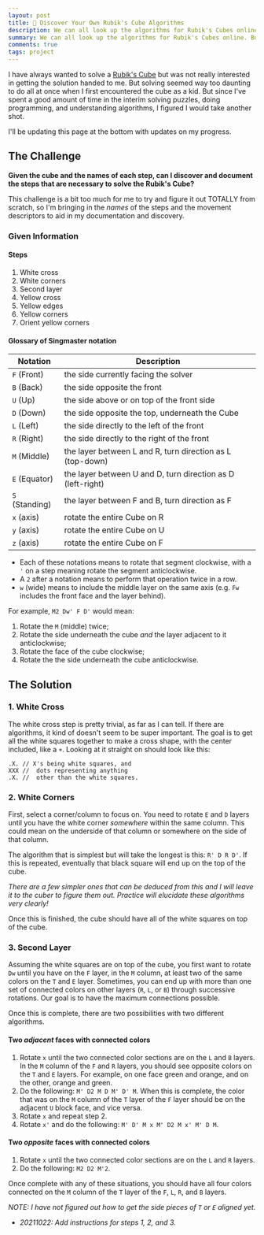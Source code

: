 ```yaml
---
layout: post
title: 🧩 Discover Your Own Rubik's Cube Algorithms
description: We can all look up the algorithms for Rubik's Cubes online. But can we discover them ourselves?
summary: We can all look up the algorithms for Rubik's Cubes online. But can we discover them ourselves?
comments: true
tags: project
---
```


I have always wanted to solve a [Rubik's Cube](https://en.wikipedia.org/wiki/Rubik%27s_Cube) but was not really interested in getting the solution handed to me. But solving seemed way too daunting to do all at once when I first encountered the cube as a kid. But since I've spent a good amount of time in the interim solving puzzles, doing programming, and understanding algorithms, I figured I would take another shot.

I'll be updating this page at the bottom with updates on my progress.

## The Challenge

**Given the cube and the names of each step, can I discover and document the steps that are necessary to solve the Rubik's Cube?**

This challenge is a bit too much for me to try and figure it out TOTALLY from scratch, so I'm bringing in the *names* of the steps and the movement descriptors to aid in my documentation and discovery.

### Given Information

#### Steps

1. White cross
2. White corners
3. Second layer
4. Yellow cross
5. Yellow edges
6. Yellow corners
7. Orient yellow corners

#### Glossary of Singmaster notation

| Notation             | Description                                                  |
| -------------------- | ------------------------------------------------------------ |
| `F` (Front)          | the side currently facing the solver                         |
| `B` (Back)           | the side opposite the front                                  |
| `U` (Up)             | the side above or on top of the front side                   |
| `D` (Down)           | the side opposite the top, underneath the Cube               |
| `L` (Left)           | the side directly to the left of the front                   |
| `R` (Right)          | the side directly to the right of the front                  |
| `M` (Middle) | the layer between L and R, turn direction as L (top-down) |
| `E` (Equator) | the layer between U and D, turn direction as D (left-right) |
| `S` (Standing) | the layer between F and B, turn direction as F |
| `x` (axis)  | rotate the entire Cube on R                                  |
| `y` (axis)  | rotate the entire Cube on U                                  |
| `z` (axis)  | rotate the entire Cube on F                                  |

- Each of these notations means to rotate that segment clockwise, with a `'` on a step meaning rotate the segment anticlockwise. 
- A `2` after a notation means to perform that operation twice in a row.
- `w` (wide) means to include the middle layer on the same axis (e.g. `Fw` includes the front face and the layer behind).

For example, `M2 Dw' F D'` would mean:

1. Rotate the `M` (middle) twice;
2. Rotate the side underneath the cube *and* the layer adjacent to it anticlockwise;
3. Rotate the face of the cube clockwise;
4. Rotate the the side underneath the cube anticlockwise.

## The Solution

### 1. White Cross

The white cross step is pretty trivial, as far as I can tell. If there are algorithms, it kind of doesn't seem to be super important. The goal is to get all the white squares together to make a cross shape, with the center included, like a `+`. Looking at it straight on should look like this:

```
.X. // X's being white squares, and
XXX //  dots representing anything
.X. //  other than the white squares.
```

### 2. White Corners

First, select a corner/column to focus on. You need to rotate `E` and `D` layers until you have the white corner *somewhere* within the same column. This could mean on the underside of that column or somewhere on the side of that column. 

The algorithm that is simplest but will take the longest is this: `R' D R D'`. If this is repeated, eventually that black square will end up on the top of the cube.

*There are a few simpler ones that can be deduced from this and I will leave it to the cuber to figure them out. Practice will elucidate these algorithms very clearly!*

Once this is finished, the cube should have all of the white squares on top of the cube.

### 3. Second Layer

Assuming the white squares are on top of the cube, you first want to rotate `Dw` until you have on the `F` layer, in the `M` column, at least two of the same colors on the `T` and `E` layer. Sometimes, you can end up with more than one set of connected colors on other layers (`R`, `L`, or `B`) through successive rotations. Our goal is to have the maximum connections possible.

Once this is complete, there are two possibilities with two different algorithms.

#### Two *adjacent* faces with connected colors

1. Rotate `x` until the two connected color sections are on the `L` and `B` layers. In the `M` column of the `F` and `R` layers, you should see opposite colors on the `T` and `E` layers. For example, on one face green and orange, and on the other, orange and green.
2. Do the following: `M' D2 M D M' D' M`. When this is complete, the color that was on the `M` column of the `T` layer of the `F` layer should be on the adjacent `U` block face, and vice versa.
3. Rotate `x` and repeat step 2.
4. Rotate `x'` and do the following: `M' D' M x M' D2 M x' M' D M`. 

#### Two *opposite* faces with connected colors

1. Rotate `x` until the two connected color sections are on the `L` and `R` layers.
2. Do the following: `M2 D2 M'2`.

Once complete with any of these situations, you should have all four colors connected on the `M` column of the `T` layer of the `F`, `L`, `R`, and `B` layers.

*NOTE: I have not figured out how to get the side pieces of `T` or `E` aligned yet.*

- _20211022: Add instructions for steps 1, 2, and 3._